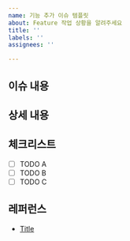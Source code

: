 ```yaml
---
name: 기능 추가 이슈 템플릿
about: Feature 작업 상황을 알려주세요
title: ''
labels: ''
assignees: ''

---
```


## 이슈 내용

<!--- 기능에 대한 요약 설명을 작성해 주세요. -->

## 상세 내용

<!--- 기능 추가와 관련된 상세 내용을 작성해 주세요. -->

## 체크리스트

- [ ] TODO A
- [ ] TODO B
- [ ] TODO C

## 레퍼런스

- [Title](https://...)
